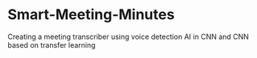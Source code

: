 # Smart-Meeting-Minutes
Creating a meeting transcriber using voice detection AI in CNN and CNN based on transfer learning
